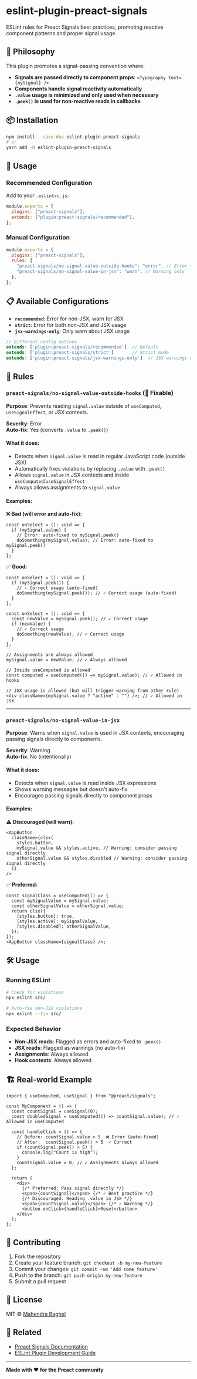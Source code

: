 # eslint-plugin-preact-signals

ESLint rules for Preact Signals best practices, promoting reactive component patterns and proper signal usage.

## 🎯 Philosophy

This plugin promotes a signal-passing convention where:

- **Signals are passed directly to component props**: `<Typography text={mySignal} />`
- **Components handle signal reactivity automatically**
- **`.value` usage is minimized and only used when necessary**
- **`.peek()` is used for non-reactive reads in callbacks**

## 📦 Installation

```bash
npm install --save-dev eslint-plugin-preact-signals
# or
yarn add -D eslint-plugin-preact-signals
```

## 🚀 Usage

### Recommended Configuration

Add to your `.eslintrc.js`:

```javascript
module.exports = {
  plugins: ["preact-signals"],
  extends: ["plugin:preact-signals/recommended"],
};
```

### Manual Configuration

```javascript
module.exports = {
  plugins: ["preact-signals"],
  rules: {
    "preact-signals/no-signal-value-outside-hooks": "error", // Error + auto-fix
    "preact-signals/no-signal-value-in-jsx": "warn", // Warning only
  },
};
```

## 📋 Available Configurations

- **`recommended`**: Error for non-JSX, warn for JSX
- **`strict`**: Error for both non-JSX and JSX usage
- **`jsx-warnings-only`**: Only warn about JSX usage

```javascript
// Different config options
extends: ['plugin:preact-signals/recommended']  // Default
extends: ['plugin:preact-signals/strict']       // Strict mode
extends: ['plugin:preact-signals/jsx-warnings-only']  // JSX warnings only
```

## 📏 Rules

### `preact-signals/no-signal-value-outside-hooks` (🔧 Fixable)

**Purpose**: Prevents reading `signal.value` outside of `useComputed`, `useSignalEffect`, or JSX contexts.

**Severity**: Error  
**Auto-fix**: Yes (converts `.value` to `.peek()`)

#### What it does:

- Detects when `signal.value` is read in regular JavaScript code (outside JSX)
- Automatically fixes violations by replacing `.value` with `.peek()`
- Allows `signal.value` in JSX contexts and inside `useComputed`/`useSignalEffect`
- Always allows assignments to `signal.value`

#### Examples:

❌ **Bad (will error and auto-fix):**

```tsx
const onSelect = (): void => {
  if (mySignal.value) {
    // Error: auto-fixed to mySignal.peek()
    doSomething(mySignal.value); // Error: auto-fixed to mySignal.peek()
  }
};
```

✅ **Good:**

```tsx
const onSelect = (): void => {
  if (mySignal.peek()) {
    // ✓ Correct usage (auto-fixed)
    doSomething(mySignal.peek()); // ✓ Correct usage (auto-fixed)
  }
};
```

```tsx
const onSelect = (): void => {
  const newValue = mySignal.peek(); // ✓ Correct usage
  if (newValue) {
    // ✓ Correct usage
    doSomething(newValue); // ✓ Correct usage
  }
};
```

```tsx
// Assignments are always allowed
mySignal.value = newValue; // ✓ Always allowed

// Inside useComputed is allowed
const computed = useComputed(() => mySignal.value); // ✓ Allowed in hooks

// JSX usage is allowed (but will trigger warning from other rule)
<div className={mySignal.value ? "active" : ""} />; // ✓ Allowed in JSX
```

---

### `preact-signals/no-signal-value-in-jsx`

**Purpose**: Warns when `signal.value` is used in JSX contexts, encouraging passing signals directly to components.

**Severity**: Warning  
**Auto-fix**: No (intentionally)

#### What it does:

- Detects when `signal.value` is read inside JSX expressions
- Shows warning messages but doesn't auto-fix
- Encourages passing signals directly to component props

#### Examples:

⚠️ **Discouraged (will warn):**

```tsx
<AppButton
  className={clsx(
    styles.button,
    mySignal.value && styles.active, // Warning: consider passing signal directly
    otherSignal.value && styles.disabled // Warning: consider passing signal directly
  )}
/>
```

✅ **Preferred:**

```tsx
const signalClass = useComputed(() => {
  const mySignalValue = mySignal.value;
  const otherSignalValue = otherSignal.value;
  return clsx({
    [styles.button]: true,
    [styles.active]: mySignalValue,
    [styles.disabled]: otherSignalValue,
  });
});
<AppButton className={signalClass} />;
```

## 🛠️ Usage

### Running ESLint

```bash
# Check for violations
npx eslint src/

# Auto-fix non-JSX violations
npx eslint --fix src/
```

### Expected Behavior

- **Non-JSX reads**: Flagged as errors and auto-fixed to `.peek()`
- **JSX reads**: Flagged as warnings (no auto-fix)
- **Assignments**: Always allowed
- **Hook contexts**: Always allowed

## 🏗️ Real-world Example

```tsx
import { useComputed, useSignal } from "@preact/signals";

const MyComponent = () => {
  const countSignal = useSignal(0);
  const doubledSignal = useComputed(() => countSignal.value); // ✓ Allowed in useComputed

  const handleClick = () => {
    // Before: countSignal.value > 5  ❌ Error (auto-fixed)
    // After:  countSignal.peek() > 5  ✓ Correct
    if (countSignal.peek() > 5) {
      console.log("Count is high");
    }
    countSignal.value = 0; // ✓ Assignments always allowed
  };

  return (
    <div>
      {/* Preferred: Pass signal directly */}
      <span>{countSignal}</span> {/* ✓ Best practice */}
      {/* Discouraged: Reading .value in JSX */}
      <span>{countSignal.value}</span> {/* ⚠️ Warning */}
      <button onClick={handleClick}>Reset</button>
    </div>
  );
};
```

## 🤝 Contributing

1. Fork the repository
2. Create your feature branch: `git checkout -b my-new-feature`
3. Commit your changes: `git commit -am 'Add some feature'`
4. Push to the branch: `git push origin my-new-feature`
5. Submit a pull request

## 📄 License

MIT © [Mahendra Baghel](https://github.com/mahendrabaghel)

## 🔗 Related

- [Preact Signals Documentation](https://preactjs.com/guide/v10/signals/)
- [ESLint Plugin Development Guide](https://eslint.org/docs/latest/extend/plugins)

---

**Made with ❤️ for the Preact community**
